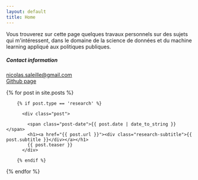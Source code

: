 ```yaml
---
layout: default
title: Home
---
```


Vous trouverez sur cette page quelques travaux personnels sur des sujets qui m'intéressent, dans le domaine de la science de données et du machine learning appliqué aux politiques publiques.

##### Contact information

[nicolas.saleille@gmail.com](mailto:nicolas.saleille@gmail.com) <br>
[Github page](https://github.com/nsaleille) <br>


<div class="posts">
  {% for post in site.posts %}

  		{% if post.type == 'research' %}

		  <div class="post">

		    <span class="post-date">{{ post.date | date_to_string }}</span>
			<h1><a href="{{ post.url }}"><div class="research-subtitle">{{ post.subtitle }}</div></a></h1>
			{{ post.teaser }}
		  </div>

  		{% endif %}

  {% endfor %}
</div>
